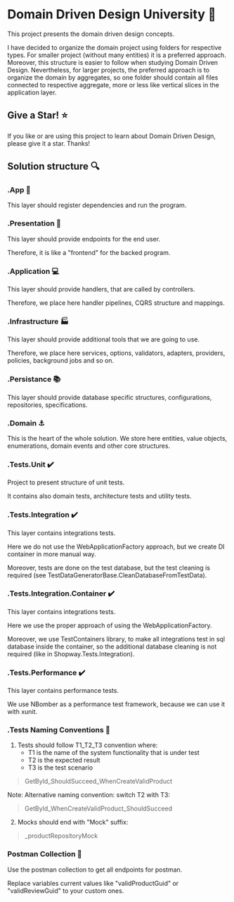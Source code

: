 # Domain Driven Design University :school:

This project presents the domain driven design concepts.

I have decided to organize the domain project using folders for respective types. For smaller project (without many entities) it is a preferred approach. Moreover, this structure is easier to follow when studying Domain Driven Design. Nevertheless, for larger projects, the preferred approach is to organize the domain by aggregates, so one folder should contain all files connected to respective aggregate, more or less like vertical slices in the application layer.

## Give a Star! :star:

If you like or are using this project to learn about Domain Driven Design, please give it a star. Thanks!

## Solution structure :mag:

### .App :car:

This layer should register dependencies and run the program.

### .Presentation :door: 

This layer should provide endpoints for the end user. 

Therefore, it is like a "frontend" for the backed program.

### .Application :computer:

This layer should provide handlers, that are called by controllers. 

Therefore, we place here handler pipelines, CQRS structure and mappings.

### .Infrastructure :factory:

This layer should provide additional tools that we are going to use.

Therefore, we place here services, options, validators, adapters, providers, policies, background jobs and so on.

### .Persistance :books:

This layer should provide database specific structures, configurations, repositories, specifications.

### .Domain :anchor:

This is the heart of the whole solution. We store here entities, value objects, enumerations, domain events and other core structures.

### .Tests.Unit :heavy_check_mark:

Project to present structure of unit tests.

It contains also domain tests, architecture tests and utility tests.

### .Tests.Integration :heavy_check_mark:

This layer contains integrations tests. 

Here we do not use the WebApplicationFactory approach, but we create DI container in more manual way.

Moreover, tests are done on the test database, but the test cleaning is required (see TestDataGeneratorBase.CleanDatabaseFromTestData).

### .Tests.Integration.Container :heavy_check_mark:

This layer contains integrations tests. 

Here we use the proper approach of using the WebApplicationFactory.

Moreover, we use TestContainers library, to make all integrations test in sql database inside the container, so the additional database cleaning is not required (like in Shopway.Tests.Integration).

### .Tests.Performance :heavy_check_mark:

This layer contains performance tests.

We use NBomber as a performance test framework, because we can use it with xunit.

### .Tests Naming Conventions :scroll:

1. Tests should follow T1_T2_T3 convention where:
	- T1 is the name of the system functionality that is under test
	- T2 is the expected result 
	- T3 is the test scenario

> GetById_ShouldSucceed_WhenCreateValidProduct

Note: Alternative naming convention: switch T2 with T3:

> GetById_WhenCreateValidProduct_ShouldSucceed

2. Mocks should end with "Mock" suffix:

> _productRepositoryMock

### Postman Collection :construction:

Use the postman collection to get all endpoints for postman. 

Replace variables current values like "validProductGuid" or "validReviewGuid" to your custom ones.
